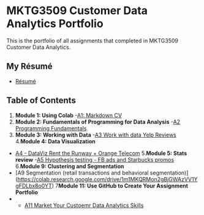 # MKTG3509 Customer Data Analytics Portfolio
This is the portfolio of all assignments that completed in MKTG3509 Customer Data Analytics. 

## My Résumé
- [Résumé](https://colab.research.google.com/drive/1ltcJESgB3F6JRTjcAYQMrmE8iEWNFfr1)

## Table of Contents
1. **Module 1: Using Colab**
-[A1: Markdown CV](https://colab.research.google.com/drive/1ltcJESgB3F6JRTjcAYQMrmE8iEWNFfr1)
2. **Module 2: Fundamentals of Programming for Data Analysis**
-[A2 Programming Fundamentals](https://colab.research.google.com/drive/1IIPwPDXa2xFj65S3EwCIliEQKZdD1dqG)
3. **Module 3: Working with Data**
-[A3 Work with data Yelp Reviews](https://colab.research.google.com/drive/1NZo2wmxPx6QQBKLje-u7D2dobRIKiwI1)
4.**Module 4: Data Visualization**
- [A4 - DataViz Rent the Runway + Orange Telecom](https://colab.research.google.com/drive/1H6A0c-u-jTc7WRgNPuwN5bdaC08r8G2H)
5.**Module 5: Stats review**
-[A5 Hypothesis testing - FB ads and Starbucks promos](https://colab.research.google.com/drive/17Lj2U5DwbtXKSsNZNeBC45RjGKQH0uGD)
6.**Module 9: Clustering and Segmentation**
 - [A9 Segmentation (retail transactions and behavioral segmentation)] (https://colab.research.google.com/drive/1m1MKQRMon2gBjGWAzVV1YgFDLbx8o0YT)
7**Module 11: Use GitHub to Create Your Assignment Portfolio**
- - [A11 Market Your Custoemr Data Analytics Skills](https://github.com/HsinyuWu/MKTG3509Analytics/edit/main/README.md)
